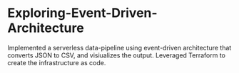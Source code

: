 # Exploring-Event-Driven-Architecture
Implemented a serverless data-pipeline using event-driven architecture that converts JSON to CSV, and visiualizes the output. Leveraged Terraform to create the infrastructure as code.
